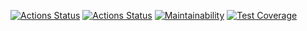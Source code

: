 [![Actions Status](https://github.com/buravlev-arthur/frontend-project-lvl3/workflows/hexlet-check/badge.svg)](https://github.com/buravlev-arthur/frontend-project-lvl3/actions)
[![Actions Status](https://github.com/buravlev-arthur/frontend-project-lvl3/workflows/project-check/badge.svg)](https://github.com/buravlev-arthur/frontend-project-lvl3/actions)
[![Maintainability](https://api.codeclimate.com/v1/badges/9a3008e622be79fdc81e/maintainability)](https://codeclimate.com/github/buravlev-arthur/frontend-project-lvl3/maintainability)
[![Test Coverage](https://api.codeclimate.com/v1/badges/9a3008e622be79fdc81e/test_coverage)](https://codeclimate.com/github/buravlev-arthur/frontend-project-lvl3/test_coverage)